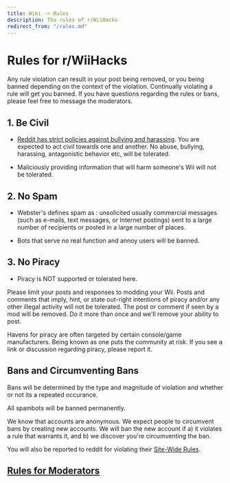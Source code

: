 ```yaml
---
title: Wiki -> Rules
description: The rules of r/WiiHacks
redirect_from: "/rules.md"
---
```


# Rules for r/WiiHacks

Any rule violation can result in your post being removed, or you being banned depending on the context of the violation. Continually violating a rule will get you banned. If you have questions regarding the rules or bans, please feel free to message the moderators.

## 1. Be Civil

* [Reddit has strict policies against bullying and harassing](https://www.reddithelp.com/en/categories/rules-reporting/account-and-community-restrictions/do-not-threaten-harass-or-bully). You are expected to act civil towards one and another. No abuse, bullying, harassing, antagonistic behavior etc, will be tolerated.

* Maliciously providing information that will harm someone's Wii will not be tolerated.

## 2. No Spam

* Webster's defines spam as : unsolicited usually commercial messages (such as e-mails, text messages, or Internet postings) sent to a large number of recipients or posted in a large number of places.

* Bots that serve no real function and annoy users will be banned.

## 3. No Piracy

* Piracy is NOT supported or tolerated here.

Please limit your posts and responses to modding your Wii. Posts and comments that imply, hint, or state out-right intentions of piracy and/or any other illegal activity will not be tolerated. The post or comment if seen by a mod will be removed. Do it more than once and we'll remove your ability to post.

Havens for piracy are often targeted by certain console/game manufacturers. Being known as one puts the community at risk. If you see a link or discussion regarding piracy, please report it.

## Bans and Circumventing Bans

Bans will be determined by the type and magnitude of violation and whether or not its a repeated occurance.

All spambots will be banned permanently.

We know that accounts are anonymous. We expect people to circumvent bans by creating new accounts. We will ban the new account if a) it violates a rule that warrants it, and b) we discover you're circumventing the ban.

You will also be reported to reddit for violating their [Site-Wide Rules](https://www.reddithelp.com/en/categories/rules-reporting/account-and-community-restrictions/what-ban-evasion).

## [Rules for Moderators](./rules_mod.md)

